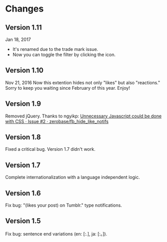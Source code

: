 Changes
=======

## Version 1.11

Jan 18, 2017
- It's renamed due to the trade mark issue.
- Now you can toggle the filter by clicking the icon.

## Version 1.10

Nov 21, 2016
Now this extention hides not only "likes" but also "reactions."
Sorry to keep you waiting since February of this year. Enjoy!

## Version 1.9

Removed jQuery. Thanks to ngyikp: [Unnecessary Javascript could be done with CSS · Issue #2 · zerobase/fb_hide_like_notifs](https://github.com/zerobase/fb_hide_like_notifs/issues/2)

## Version 1.8

Fixed a critical bug. Version 1.7 didn't work.

## Version 1.7

Complete internationalization with a language independent logic.

## Version 1.6

Fix bug: "(likes your post) on Tumblr." type notifications.

## Version 1.5

Fix bug: sentence end variations (en: [:.], ja: [:。]).
